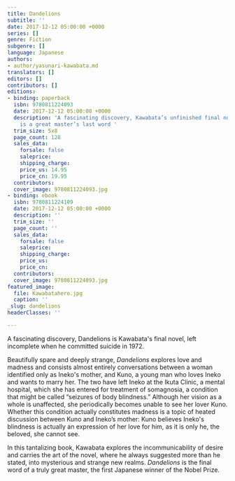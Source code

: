 ```yaml
---
title: Dandelions
subtitle: ''
date: 2017-12-12 05:00:00 +0000
series: []
genre: Fiction
subgenre: []
language: Japanese
authors:
- author/yasunari-kawabata.md
translators: []
editors: []
contributors: []
editions:
- binding: paperback
  isbn: 9780811224093
  date: 2017-12-12 05:00:00 +0000
  description: 'A fascinating discovery, Kawabata’s unfinished final novel _Dandelions_
    is a great master’s last word '
  trim_size: 5x8
  page_count: 128
  sales_data:
    forsale: false
    saleprice: 
    shipping_charge: 
    price_us: 14.95
    price_cn: 19.95
  contributors: 
  cover_image: 9780811224093.jpg
- binding: ebook
  isbn: 9780811224109
  date: 2017-12-12 05:00:00 +0000
  description: ''
  trim_size: ''
  page_count: ''
  sales_data:
    forsale: false
    saleprice: 
    shipping_charge: 
    price_us: 
    price_cn: 
  contributors: 
  cover_image: 9780811224093.jpg
featured_image:
  file: Kawabatahero.jpg
  caption: ''
_slug: dandelions
headerClasses: ''

---
```

A fascinating discovery, Dandelions is Kawabata's final novel, left incomplete when he committed suicide in 1972. 

Beautifully spare and deeply strange, _Dandelions_ explores love and madness and consists almost entirely conversations between a woman identified only as Ineko's mother, and Kuno, a young man who loves Ineko and wants to marry her. The two have left Ineko at the Ikuta Clinic, a mental hospital, which she has entered for treatment of somagnosia, a condition that might be called “seizures of body blindness.” Although her vision as a whole is unaffected, she periodically becomes unable to see her lover Kuno. Whether this condition actually constitutes madness is a topic of heated discussion between Kuno and Ineko’s mother: Kuno believes Ineko's blindness is actually an expression of her love for him, as it is only he, the beloved, she cannot see. 

In this tantalizing book, Kawabata explores the incommunicability of desire and carries the art of the novel, where he always suggested more than he stated, into mysterious and strange new realms. _Dandelions_ is the final word of a truly great master, the first Japanese winner of the Nobel Prize. 